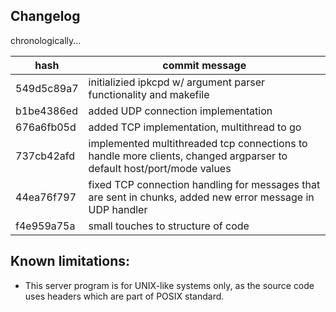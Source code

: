 ## Changelog
chronologically...

|   hash  |                                      commit message                                       |
| --- | --- |
| 549d5c89a7 | initializied ipkcpd w/ argument parser functionality and makefile |
| b1be4386ed | added UDP connection implementation                                                  |
| 676a6fb05d | added TCP implementation, multithread to go                                   |
| 737cb42afd | implemented multithreaded tcp connections to handle more clients, changed argparser to default host/port/mode values                 |
| 44ea76f797 | 	fixed TCP connection handling for messages that are sent in chunks, added new error message in UDP handler                                          |
| f4e959a75a | small touches to structure of code    |

## Known limitations: 
- This server program is for UNIX-like systems only, as the source code uses headers which are part of POSIX standard.